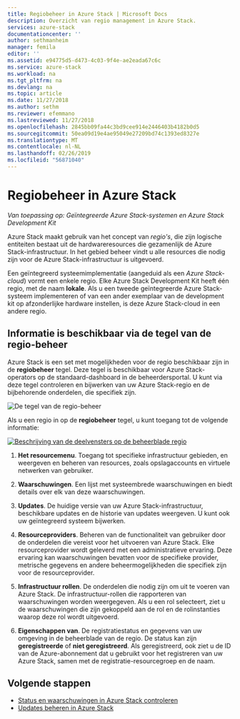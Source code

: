 ```yaml
---
title: Regiobeheer in Azure Stack | Microsoft Docs
description: Overzicht van regio management in Azure Stack.
services: azure-stack
documentationcenter: ''
author: sethmanheim
manager: femila
editor: ''
ms.assetid: e94775d5-d473-4c03-9f4e-ae2eada67c6c
ms.service: azure-stack
ms.workload: na
ms.tgt_pltfrm: na
ms.devlang: na
ms.topic: article
ms.date: 11/27/2018
ms.author: sethm
ms.reviewer: efemmano
ms.lastreviewed: 11/27/2018
ms.openlocfilehash: 2845bb09fa44c3bd9cee914e2446403b4182b0d5
ms.sourcegitcommit: 50ea09d19e4ae95049e27209bd74c1393ed8327e
ms.translationtype: MT
ms.contentlocale: nl-NL
ms.lasthandoff: 02/26/2019
ms.locfileid: "56871040"
---
```

# <a name="region-management-in-azure-stack"></a>Regiobeheer in Azure Stack

*Van toepassing op: Geïntegreerde Azure Stack-systemen en Azure Stack Development Kit*

Azure Stack maakt gebruik van het concept van *regio's*, die zijn logische entiteiten bestaat uit de hardwareresources die gezamenlijk de Azure Stack-infrastructuur. In het gebied beheer vindt u alle resources die nodig zijn voor de Azure Stack-infrastructuur is uitgevoerd.

Een geïntegreerd systeemimplementatie (aangeduid als een *Azure Stack-cloud*) vormt een enkele regio. Elke Azure Stack Development Kit heeft één regio, met de naam **lokale**. Als u een tweede geïntegreerde Azure Stack-systeem implementeren of van een ander exemplaar van de development kit op afzonderlijke hardware instellen, is deze Azure Stack-cloud in een andere regio.

## <a name="information-available-through-the-region-management-tile"></a>Informatie is beschikbaar via de tegel van de regio-beheer

Azure Stack is een set met mogelijkheden voor de regio beschikbaar zijn in de **regiobeheer** tegel. Deze tegel is beschikbaar voor Azure Stack-operators op de standaard-dashboard in de beheerdersportal. U kunt via deze tegel controleren en bijwerken van uw Azure Stack-regio en de bijbehorende onderdelen, die specifiek zijn.

![De tegel van de regio-beheer](media/azure-stack-region-management/image1.png)

Als u een regio in op de **regiobeheer** tegel, u kunt toegang tot de volgende informatie:

[![Beschrijving van de deelvensters op de beheerblade regio](media/azure-stack-region-management/regionssm.png "regio-beheerblade")](media/azure-stack-region-management/regions.png#lightbox)

1. **Het resourcemenu**. Toegang tot specifieke infrastructuur gebieden, en weergeven en beheren van resources, zoals opslagaccounts en virtuele netwerken van gebruiker.

2. **Waarschuwingen**. Een lijst met systeembrede waarschuwingen en biedt details over elk van deze waarschuwingen.

3. **Updates**. De huidige versie van uw Azure Stack-infrastructuur, beschikbare updates en de historie van updates weergeven. U kunt ook uw geïntegreerd systeem bijwerken.

4. **Resourceproviders**. Beheren van de functionaliteit van gebruiker door de onderdelen die vereist voor het uitvoeren van Azure Stack. Elke resourceprovider wordt geleverd met een administratieve ervaring. Deze ervaring kan waarschuwingen bevatten voor de specifieke provider, metrische gegevens en andere beheermogelijkheden die specifiek zijn voor de resourceprovider.

5. **Infrastructuur rollen**. De onderdelen die nodig zijn om uit te voeren van Azure Stack. De infrastructuur-rollen die rapporteren van waarschuwingen worden weergegeven. Als u een rol selecteert, ziet u de waarschuwingen die zijn gekoppeld aan de rol en de rolinstanties waarop deze rol wordt uitgevoerd.

6. **Eigenschappen van**. De registratiestatus en gegevens van uw omgeving in de beheerblade van de regio. De status kan zijn **geregistreerde** of **niet geregistreerd**. Als geregistreerd, ook ziet u de ID van de Azure-abonnement dat u gebruikt voor het registreren van uw Azure Stack, samen met de registratie-resourcegroep en de naam.

## <a name="next-steps"></a>Volgende stappen

- [Status en waarschuwingen in Azure Stack controleren](azure-stack-monitor-health.md)
- [Updates beheren in Azure Stack](azure-stack-updates.md)
